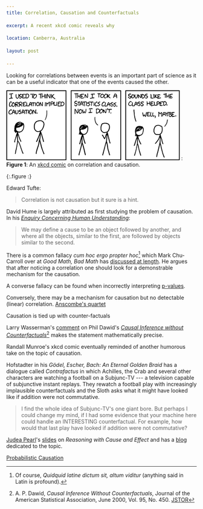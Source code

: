 ```yaml
---
title: Correlation, Causation and Counterfactuals

excerpt: A recent xkcd comic reveals why

location: Canberra, Australia

layout: post

---
```


Looking for correlations between events is an important part of science as it can be a useful indicator that one of the events caused the other. 

![xkcd on correlation and causation](/images/xkcd-correlation.png)
:	**Figure 1**: An [xkcd comic][] on correlation and causation.

{:.figure :}

Edward Tufte:
> Correlation is not causation but it sure is a hint.

David Hume is largely attributed as first studying the problem of causation. In his _[Enquiry Concerning Human Understanding][echu]_:
> We may define a cause to be an object followed by another, and 
> where all the objects, similar to the first, are followed by 
> objects similar to the second.

There is a common fallacy _cum hoc ergo propter hoc_[^1] which Mark Chu-Carroll over at _Good Math, Bad Math_ has [discussed at length][gmbm]. He argues that after noticing a correlation one should look for a demonstrable mechanism for the causation.

A converse fallacy can be found when incorrectly interpreting [p-values][].

[p-values]: /iem/the-earth-is-round.html

Conversely, there may be a mechanism for causation but no detectable (linear) correlation. [Anscombe's quartet][anscombe] 

[anscombe]: http://en.wikipedia.org/wiki/Anscombe%27s_quartet

Causation is tied up with counter-factuals

Larry Wasserman's [comment][wasserman] on Phil Dawid's _[Causal Inference without Counterfactuals][ciwc]_[^2] makes the statement mathematically precise.

Randall Munroe's xkcd comic eventually reminded of another humorous take on the topic of causation. 

Hofstadter in his _Gödel, Escher, Bach: An Eternal Golden Braid_ has a dialogue called _Contrafactus_ in which Achilles, the Crab and several other characters are watching a football on a Subjunc-TV --- a television capable of subjunctive instant replays. They rewatch a football play with increasingly implausible counterfactuals and the Sloth asks what it might have looked like if addition were not commutative.

> I find the whole idea of Subjunc-TV's one giant bore. But perhaps I 
> could change my mind, if I had some evidence that your machine here 
> could handle an INTERESTING counterfactual. For example, how would 
> that last play have looked if addition were not commutative? 

[Judea Pearl][]'s [slides][] on _Reasoning with Cause and Effect_ and has a [blog][] dedicated to the topic.

[Probabilistic Causation][sep]

[^1]: Of course, _Quidquid latine dictum sit, altum viditur_ (anything said in Latin is profound).

[^2]: A. P. Dawid, _Causal Inference Without Counterfactuals_, Journal of the American Statistical Association, June 2000, Vol. 95, No. 450. [JSTOR][ciwc]

[ciwc]: http://www.jstor.org/pss/2669377
[wasserman]: http://www.jstor.org/stable/2669384
[judea pearl]: http://bayes.cs.ucla.edu/jp_home.html
[blog]: http://www.mii.ucla.edu/causality/
[slides]: http://singapore.cs.ucla.edu/IJCAI99/
[sep]: http://plato.stanford.edu/entries/causation-probabilistic/
[book]: http://bayes.cs.ucla.edu/BOOK-09/causality2-excerpts.htm
[gmbm]: http://scienceblogs.com/goodmath/2007/01/basics_correlation_1.php
[xkcd comic]: http://xkcd.com/552/
[echu]: http://www.gutenberg.org/dirs/etext06/8echu10h.htm